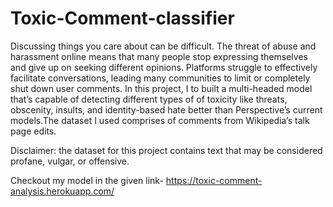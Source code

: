 # Toxic-Comment-classifier
Discussing things you care about can be difficult. The threat of abuse and harassment online means that many people stop expressing themselves and give up on seeking different opinions. Platforms struggle to effectively facilitate conversations, leading many communities to limit or completely shut down user comments.
In this project, I to built a multi-headed model that’s capable of detecting different types of of toxicity like threats, obscenity, insults, and identity-based hate better than Perspective’s current models.The dataset I used comprises of comments from Wikipedia’s talk page edits.

Disclaimer: the dataset for this project contains text that may be considered profane, vulgar, or offensive.

Checkout my model in the given link- https://toxic-comment-analysis.herokuapp.com/

